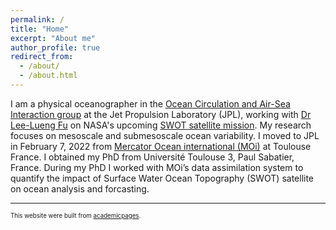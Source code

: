 ```yaml
---
permalink: /
title: "Home"
excerpt: "About me"
author_profile: true
redirect_from: 
  - /about/
  - /about.html
---
```



I am a physical oceanographer in the [Ocean Circulation and Air-Sea Interaction group](https://science.jpl.nasa.gov/division/earth-science/ocean-circulation-and-air-sea-interaction/) at the Jet Propulsion Laboratory (JPL), working with [Dr Lee-Lueng Fu](https://science.jpl.nasa.gov/people/Fu/) on NASA's upcoming [SWOT satellite mission](https://swot.jpl.nasa.gov/). My research focuses on mesoscale and submesoscale ocean variability. I moved to JPL in February 7, 2022 from [Mercator Ocean international (MOi)](https://www.mercator-ocean.eu/en/) at Toulouse France. I obtained my PhD from Université Toulouse 3, Paul Sabatier, France. During my PhD I worked with MOi’s data assimilation system to quantify the impact of Surface Water Ocean Topography (SWOT) satellite on ocean analysis and forcasting.


------
<sub><sup>This website were built from [academicpages](https://academicpages.github.io/markdown/).</sup></sub>
